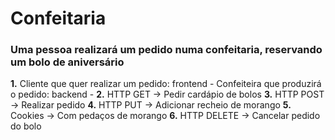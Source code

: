 # Confeitaria

### Uma pessoa realizará um pedido numa confeitaria, reservando um bolo de aniversário

**1.** Cliente que quer realizar um pedido: frontend - 
   Confeiteira que produzirá o pedido: backend - 
**2.** HTTP GET -> Pedir cardápio de bolos
**3.** HTTP POST -> Realizar pedido
**4.** HTTP PUT -> Adicionar recheio de morango
**5.** Cookies -> Com pedaços de morango 
**6.** HTTP DELETE -> Cancelar pedido do bolo